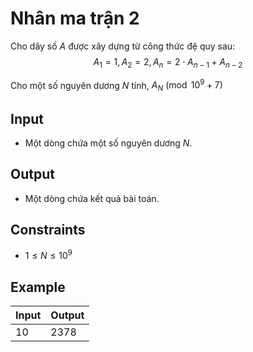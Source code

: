 # Nhân ma trận 2

Cho dãy số $A$ được xây dựng từ công thức đệ quy sau:
$$
A_1=1, A_2=2, A_n=2\cdot A_{n-1}+A_{n-2}
$$

Cho một số nguyên dương $N$ tính, $A_N\pmod{10^9+7}$

## Input

- Một dòng chứa một số nguyên dương $N$.

## Output

- Một dòng chứa kết quả bài toán.

## Constraints

- $1\le N\le 10^9$

## Example

|Input|Output|
|-|-|
|10|2378|

